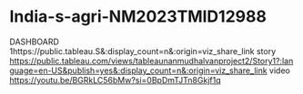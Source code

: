 # India-s-agri-NM2023TMID12988
DASHBOARD 1https://public.tableau.S&:display_count=n&:origin=viz_share_link
story   https://public.tableau.com/views/tableaunanmudhalvanproject2/Story1?:language=en-US&publish=yes&:display_count=n&:origin=viz_share_link
video    https://youtu.be/BGRkLC56bMw?si=0BpDmTJTn8Gkjf1q
